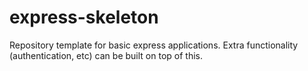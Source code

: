 # express-skeleton

Repository template for basic express applications. Extra functionality (authentication, etc) can be built on top of this.
